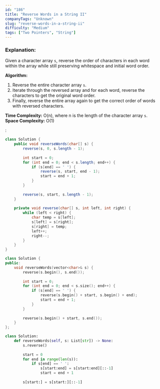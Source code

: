 ```yaml
---
id: "186"
title: "Reverse Words in a String II"
companyTags: "Unknown"
slug: "reverse-words-in-a-string-ii"
difficulty: "Medium"
tags: ["Two Pointers", "String"]
---
```


### Explanation:

Given a character array `s`, reverse the order of characters in each word within the array while still preserving whitespace and initial word order.

**Algorithm:**
1. Reverse the entire character array `s`.
2. Iterate through the reversed array and for each word, reverse the characters to get the original word order.
3. Finally, reverse the entire array again to get the correct order of words with reversed characters.

**Time Complexity:** O(n), where n is the length of the character array `s`.
**Space Complexity:** O(1)

:

```java
class Solution {
    public void reverseWords(char[] s) {
        reverse(s, 0, s.length - 1);
        
        int start = 0;
        for (int end = 0; end < s.length; end++) {
            if (s[end] == ' ') {
                reverse(s, start, end - 1);
                start = end + 1;
            }
        }
        
        reverse(s, start, s.length - 1);
    }
    
    private void reverse(char[] s, int left, int right) {
        while (left < right) {
            char temp = s[left];
            s[left] = s[right];
            s[right] = temp;
            left++;
            right--;
        }
    }
}
```

```cpp
class Solution {
public:
    void reverseWords(vector<char>& s) {
        reverse(s.begin(), s.end());
        
        int start = 0;
        for (int end = 0; end < s.size(); end++) {
            if (s[end] == ' ') {
                reverse(s.begin() + start, s.begin() + end);
                start = end + 1;
            }
        }
        
        reverse(s.begin() + start, s.end());
    }
};
```

```python
class Solution:
    def reverseWords(self, s: List[str]) -> None:
        s.reverse()
        
        start = 0
        for end in range(len(s)):
            if s[end] == ' ':
                s[start:end] = s[start:end][::-1]
                start = end + 1
        
        s[start:] = s[start:][::-1]
```